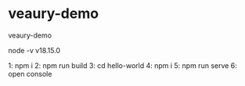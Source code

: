 # veaury-demo
veaury-demo

node -v
v18.15.0


1: npm i
2: npm run build
3: cd hello-world
4: npm i
5: npm run serve
6: open console
